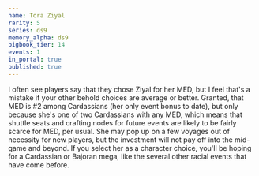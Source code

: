 ```yaml
---
name: Tora Ziyal
rarity: 5
series: ds9
memory_alpha: ds9
bigbook_tier: 14
events: 1
in_portal: true
published: true
---
```


I often see players say that they chose Ziyal for her MED, but I feel that's a mistake if your other behold choices are average or better. Granted, that MED is #2 among Cardassians (her only event bonus to date), but only because she's one of two Cardassians with any MED, which means that shuttle seats and crafting nodes for future events are likely to be fairly scarce for MED, per usual. She may pop up on a few voyages out of necessity for new players, but the investment will not pay off into the mid-game and beyond. If you select her as a character choice, you'll be hoping for a Cardassian or Bajoran mega, like the several other racial events that have come before.
